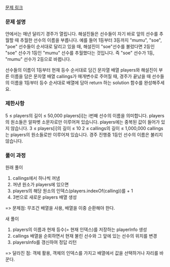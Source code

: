 [문제 링크](https://school.programmers.co.kr/learn/courses/30/lessons/178871)

### 문제 설명

얀에서는 매년 달리기 경주가 열립니다. 해설진들은 선수들이 자기 바로 앞의 선수를 추월할 때 추월한 선수의 이름을 부릅니다. 예를 들어 1등부터 3등까지 "mumu", "soe", "poe" 선수들이 순서대로 달리고 있을 때, 해설진이 "soe"선수를 불렀다면 2등인 "soe" 선수가 1등인 "mumu" 선수를 추월했다는 것입니다. 즉 "soe" 선수가 1등, "mumu" 선수가 2등으로 바뀝니다.

선수들의 이름이 1등부터 현재 등수 순서대로 담긴 문자열 배열 players와 해설진이 부른 이름을 담은 문자열 배열 callings가 매개변수로 주어질 때, 경주가 끝났을 때 선수들의 이름을 1등부터 등수 순서대로 배열에 담아 return 하는 solution 함수를 완성해주세요.

### 제한사항

5 ≤ players의 길이 ≤ 50,000
players[i]는 i번째 선수의 이름을 의미합니다.
players의 원소들은 알파벳 소문자로만 이루어져 있습니다.
players에는 중복된 값이 들어가 있지 않습니다.
3 ≤ players[i]의 길이 ≤ 10
2 ≤ callings의 길이 ≤ 1,000,000
callings는 players의 원소들로만 이루어져 있습니다.
경주 진행중 1등인 선수의 이름은 불리지 않습니다.

### 풀이 과정

원래 풀이

1. callings에서 하나씩 꺼냄
2. 꺼낸 원소가 players에 있으면
3. players의 해당 원소의 인덱스(players.indexOf(calling))를 + 1
4. 3번으로 새로운 players 배열 생성

=> 문제점: 무조건 배열을 사용, 배열을 이중 순환해야 한다.

새 풀이

1. players의 이름과 현재 등수(= 현재 인덱스)를 저장하는 playerInfo 생성
2. callings 배열을 순회하면서 현재 불린 선수와 그 앞에 있는 선수의 위치를 변경
3. playersInfo를 갱신하여 정답 리턴

=> 달라진 점: 객체 활용, 객체의 인덱스를 가지고 배열에서 값을 선택하거나 자리를 바꾼다.
